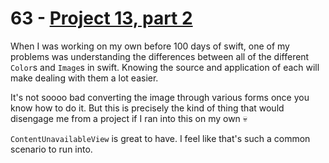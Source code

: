 # 63 - [Project 13, part 2](https://www.hackingwithswift.com/100/swiftui/63)

When I was working on my own before 100 days of swift, one of my problems was understanding the differences between all of the different `Color`s and `Image`s in swift. Knowing the source and application of each will make dealing with them a lot easier.

It's not soooo bad converting the image through various forms once you know how to do it. But this is precisely the kind of thing that would disengage me from a project if I ran into this on my own :skull:

`ContentUnavailableView` is great to have. I feel like that's such a common scenario to run into.
